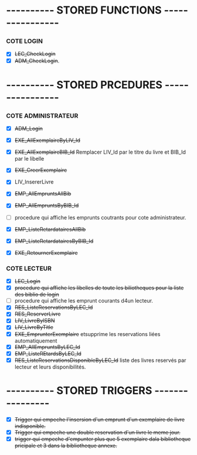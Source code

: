 # ---------- STORED FUNCTIONS ----------------

### COTE LOGIN #
- [x] ~~LEC_CheckLogin~~
- [x] ~~ADM_CheckLogin~~.

# ---------- STORED PRCEDURES ----------------

### COTE ADMINISTRATEUR #
- [x] ~~ADM_Login~~
- [x] ~~EXE_AllExemplaireByLIV_Id~~
- [x] ~~EXE_AllExemplaireBIB_Id~~ Remplacer LIV_Id par le titre du livre et BIB_Id par le libelle
- [x] ~~EXE_CreerExemplaire~~
- [x] LIV_InsererLivre
- [x] ~~EMP_AllEmpruntsAllBib~~
- [x] ~~EMP_AllEmpruntsByBIB_Id~~
- [ ] procedure qui affiche les emprunts coutrants pour cote administrateur.
- [x] ~~EMP_ListeRetardatairesAllBib~~
- [x] ~~EMP_ListeRetardatairesByBIB_Id~~
- [x] ~~EXE_RetournerExemplaire~~



### COTE LECTEUR #
- [x] ~~LEC_Login~~
- [x] ~~procedure qui affiche les libelles de toute les biliotheques pour la liste des biblio de login~~
- [ ] procedure qui affiche les emprunt courants d4un lecteur.
- [x] ~~RES_ListeReservationsByLEC_Id~~
- [x] ~~RES_ReserverLivre~~
- [x] ~~LIV_LivreByISBN~~
- [x] ~~LIV_LivreByTitle~~
- [x] ~~EXE_EmprunterExemplaire~~ etsupprime les reservations liées automatiquement 
- [x] ~~EMP_AllEmpruntsByLEC_Id~~
- [x] ~~EMP_ListeREtardsByLEC_Id~~
- [x] ~~RES_ListeReservationsDisponibleByLEC_Id~~ liste des livres reservés par lecteur et leurs disponibilités.

# ---------- STORED TRIGGERS ----------------
- [x] ~~Trigger qui empeche l'insersion d'un emprunt d'un exemplaire de livre indisponible.~~
- [x] ~~Trigger qui empeche une double reservation d'un livre le meme jour.~~
- [x] ~~trigger qui empeche d'empunter plus que 5 exemplaire dala bibliotheque pricipale et 3 dans la bibliotheque annexe.~~
